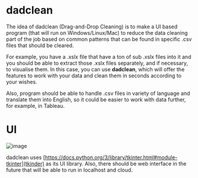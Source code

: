 # dadclean

The idea of dadclean (Drag-and-Drop Cleaning) is to make a UI based program (that will run on Windows/Linux/Mac) to reduce the data cleaning part of the job based on common patterns that can be found in specific .csv files that should be cleared. 

For example, you have a .xslx file that have a ton of sub .xslx files into it and you should be able to extract those .xslx files separately, and if necessary, to visualise them. In this case, you can use **dadclean**, which will offer the features to work with your data and clean them in seconds according to your wishes.

Also, program should be able to handle .csv files in variety of language and translate them into English, so it could be easier to work with data further, for example, in Tableau.

# UI
![image](https://github.com/aliknds/dadclean/assets/132540921/6214feed-1999-400a-9cba-06f702a98259)

dadclean uses [https://docs.python.org/3/library/tkinter.html#module-tkinter](tkinder) as its UI library. Also, there should be web interface in the future that will be able to run in localhost and cloud.
